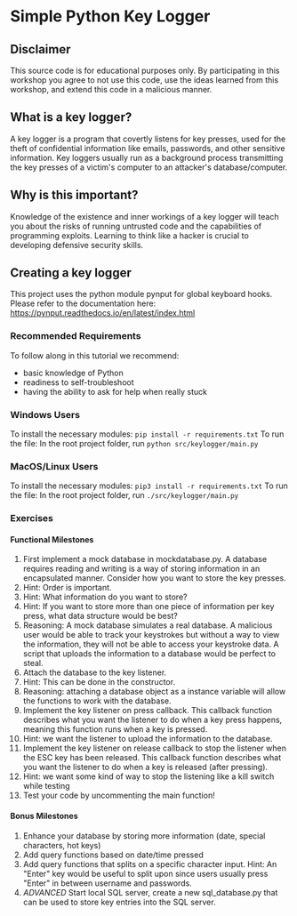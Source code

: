# Simple Python Key Logger

## Disclaimer
This source code is for educational purposes only. By participating in this workshop you agree to not use this code, use the ideas learned from this workshop, and extend this code in a malicious manner.

## What is a key logger?

A key logger is a program that covertly listens for key presses, used for the theft of confidential information like emails, passwords, and other sensitive information. Key loggers usually run as a background process transmitting the key presses of a victim's computer to an attacker's database/computer.

## Why is this important?

Knowledge of the existence and inner workings of a key logger will teach you about the risks of running untrusted code and the capabilities of programming exploits. Learning to think like a hacker is crucial to developing defensive security skills.

## Creating a key logger

This project uses the python module pynput for global keyboard hooks. Please refer to the documentation here: https://pynput.readthedocs.io/en/latest/index.html

### Recommended Requirements

To follow along in this tutorial we recommend:

- basic knowledge of Python
- readiness to self-troubleshoot
- having the ability to ask for help when really stuck

### Windows Users

To install the necessary modules:
`pip install -r requirements.txt`
To run the file:
In the root project folder, run `python src/keylogger/main.py`

### MacOS/Linux Users

To install the necessary modules:
`pip3 install -r requirements.txt`
To run the file:
In the root project folder, run `./src/keylogger/main.py`

### Exercises

#### Functional Milestones

1. First implement a mock database in mockdatabase.py. A database requires reading and writing is a way of storing information in an encapsulated manner. Consider how you want to store the key presses. 
 1. Hint: Order is important. 
 1. Hint: What information do you want to store? 
 1. Hint: If you want to store more than one piece of information per key press, what data structure would be best? 
  1. Reasoning: A mock database simulates a real database. A malicious user would be able to track your keystrokes but without a way to view the information, they will not be able to access your keystroke data. A script that uploads the information to a database would be perfect to steal.
1. Attach the database to the key listener. 
 1. Hint: This can be done in the constructor. 
  1. Reasoning: attaching a database object as a instance variable will allow the functions to work with the database.
1. Implement the key listener on press callback. This callback function describes what you want the listener to do when a key press happens, meaning this function runs when a key is pressed. 
 1. Hint: we want the listener to upload the information to the database.
1. Implement the key listener on release callback to stop the listener when the ESC key has been released. This callback function describes what you want the listener to do when a key is released (after pressing). 
 1. Hint: we want some kind of way to stop the listening like a kill switch while testing
1. Test your code by uncommenting the main function!

#### Bonus Milestones

1. Enhance your database by storing more information (date, special characters, hot keys)
1. Add query functions based on date/time pressed
1. Add query functions that splits on a specific character input. Hint: An "Enter" key would be useful to split upon since users usually press "Enter" in between username and passwords.
1. _ADVANCED_ Start local SQL server, create a new sql_database.py that can be used to store key entries into the SQL server.
